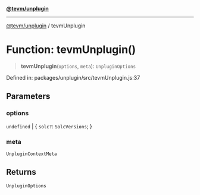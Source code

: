 [**@tevm/unplugin**](../README.md)

***

[@tevm/unplugin](../globals.md) / tevmUnplugin

# Function: tevmUnplugin()

> **tevmUnplugin**(`options`, `meta`): `UnpluginOptions`

Defined in: packages/unplugin/src/tevmUnplugin.js:37

## Parameters

### options

`undefined` | \{ `solc?`: `SolcVersions`; \}

### meta

`UnpluginContextMeta`

## Returns

`UnpluginOptions`
